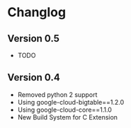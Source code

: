 # Changlog

## Version 0.5

* TODO

## Version 0.4

* Removed python 2 support
* Using google-cloud-bigtable==1.2.0
* Using google-cloud-core==1.1.0
* New Build System for C Extension
